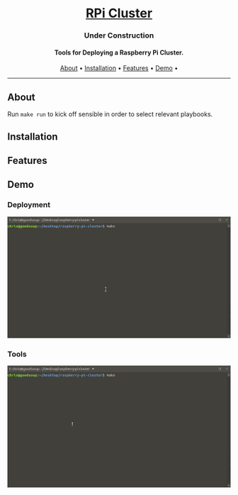 <p>
  <br>
  <h1 align="center">
    <a href="https://github.com/christopherwoodall/raspberry-pi-cluster">
      RPi Cluster
    </a>
  </h1>
  <h3 align="center">
    Under Construction
  </h3>
</p>

<h4 align="center">Tools for Deploying a Raspberry Pi Cluster.</h4>

<p align="center">
  <a href="#about">About</a> •
  <a href="#installation">Installation</a> •
  <a href="#features">Features</a> •
  <a href="#demo">Demo</a> •
</p>

---

## About

Run `make run` to kick off sensible in order to select relevant playbooks.


## Installation


## Features


## Demo
### Deployment
![screencast](docs/assets/screencast-deploy.gif)

### Tools
![screencast](docs/assets/screencast-tools.gif)
